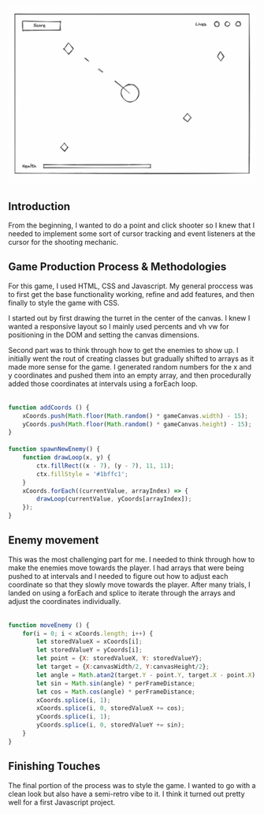 ![Blockshooter Wireframe](images/wireframe.png)

## Introduction

From the beginning, I wanted to do a point and click shooter so I knew that I needed to implement some sort of cursor tracking and event listeners at the cursor for the shooting mechanic.

## Game Production Process & Methodologies

For this game, I used HTML, CSS and Javascript. My general proccess was to first get the base functionality working, refine and add features, and then finally to style the game with CSS.

I started out by first drawing the turret in the center of the canvas. I knew I wanted a responsive layout so I mainly used percents and vh vw for positioning in the DOM and setting the canvas dimensions.

Second part was to think through how to get the enemies to show up. I initially went the rout of creating classes but gradually shifted to arrays as it made more sense for the game. I generated random numbers for the x and y coordinates and pushed them into an empty array, and then procedurally added those coordinates at intervals using a forEach loop.

```javascript

function addCoords () {
    xCoords.push(Math.floor(Math.random() * gameCanvas.width) - 15);
    yCoords.push(Math.floor(Math.random() * gameCanvas.height) - 15);
}

function spawnNewEnemy() {
    function drawLoop(x, y) {
        ctx.fillRect((x - 7), (y - 7), 11, 11);
        ctx.fillStyle = '#1bffc1';
    }
    xCoords.forEach((currentValue, arrayIndex) => {
        drawLoop(currentValue, yCoords[arrayIndex]);
    });
}

```

## Enemy movement

This was the most challenging part for me. I needed to think through how to make the enemies move towards the player. I had arrays that were being pushed to at intervals and I needed to figure out how to adjust each coordinate so that they slowly move towards the player. After many trials, I landed on using a forEach and splice to iterate through the arrays and adjust the coordinates individually.

```javascript

function moveEnemy () {
    for(i = 0; i < xCoords.length; i++) {
        let storedValueX = xCoords[i];
        let storedValueY = yCoords[i];
        let point = {X: storedValueX, Y: storedValueY};
        let target = {X:canvasWidth/2, Y:canvasHeight/2};
        let angle = Math.atan2(target.Y - point.Y, target.X - point.X);
        let sin = Math.sin(angle) * perFrameDistance;
        let cos = Math.cos(angle) * perFrameDistance;
        xCoords.splice(i, 1);
        xCoords.splice(i, 0, storedValueX += cos);
        yCoords.splice(i, 1);
        yCoords.splice(i, 0, storedValueY += sin);
    }
}

```

## Finishing Touches

The final portion of the process was to style the game. I wanted to go with a clean look but also have a semi-retro vibe to it. I think it turned out pretty well for a first Javascript project.



